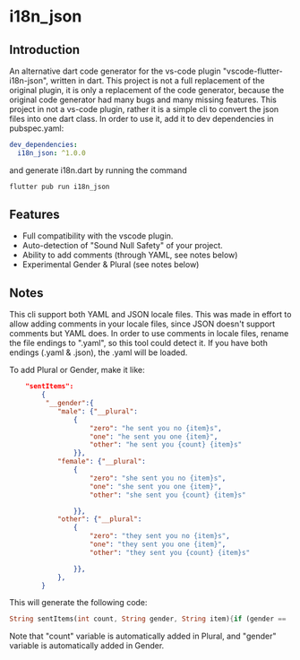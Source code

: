 # i18n_json

## Introduction

An alternative dart code generator for the vs-code plugin "vscode-flutter-i18n-json",
written in dart.
This project is not a full replacement of the original plugin, it is only a replacement of the code generator, because the original code generator had many bugs and many missing features.
This project in not a vs-code plugin, rather it is a simple cli to convert the json files into one dart class.
In order to use it, add it to dev dependencies in pubspec.yaml:

```yaml
dev_dependencies:
  i18n_json: ^1.0.0
```

and generate i18n.dart by running the command

```bash
flutter pub run i18n_json
```

## Features

- Full compatibility with the vscode plugin.
- Auto-detection of "Sound Null Safety" of your project.
- Ability to add comments (through YAML, see notes below)
- Experimental Gender & Plural (see notes below)

## Notes

This cli support both YAML and JSON locale files. This was made in effort to allow adding comments in your locale files, since JSON doesn't support comments but YAML does.
In order to use comments in locale files, rename the file endings to ".yaml", so this tool could detect it. If you have both endings (.yaml & .json), the .yaml will be loaded.

To add Plural or Gender, make it like:

```json
    "sentItems":
        {
         "__gender":{
            "male": {"__plural":
                {
                    "zero": "he sent you no {item}s",
                    "one": "he sent you one {item}",
                    "other": "he sent you {count} {item}s"
                }},
            "female": {"__plural":
                {
                    "zero": "she sent you no {item}s",
                    "one": "she sent you one {item}",
                    "other": "she sent you {count} {item}s"

                }},
            "other": {"__plural":
                {
                    "zero": "they sent you no {item}s",
                    "one": "they sent you one {item}",
                    "other": "they sent you {count} {item}s"

                }},
            },
        }
```

This will generate the following code:

```dart
String sentItems(int count, String gender, String item){if (gender == 'male'){if (count == 0){return "he sent you no ${item}s";} else if (count == 1){return "he sent you one ${item}";} else {return "he sent you ${count} ${item}s";}} else if (gender == 'female'){if (count == 0){return "she sent you no ${item}s";} else if (count == 1){return "she sent you one ${item}";} else {return "she sent you ${count} ${item}s";}} else {if (count == 0){return "they sent you no ${item}s";} else if (count == 1){return "they sent you one ${item}";} else {return "they sent you ${count} ${item}s";}}}
```

Note that "count" variable is automatically added in Plural, and "gender" variable is automatically added in Gender.
